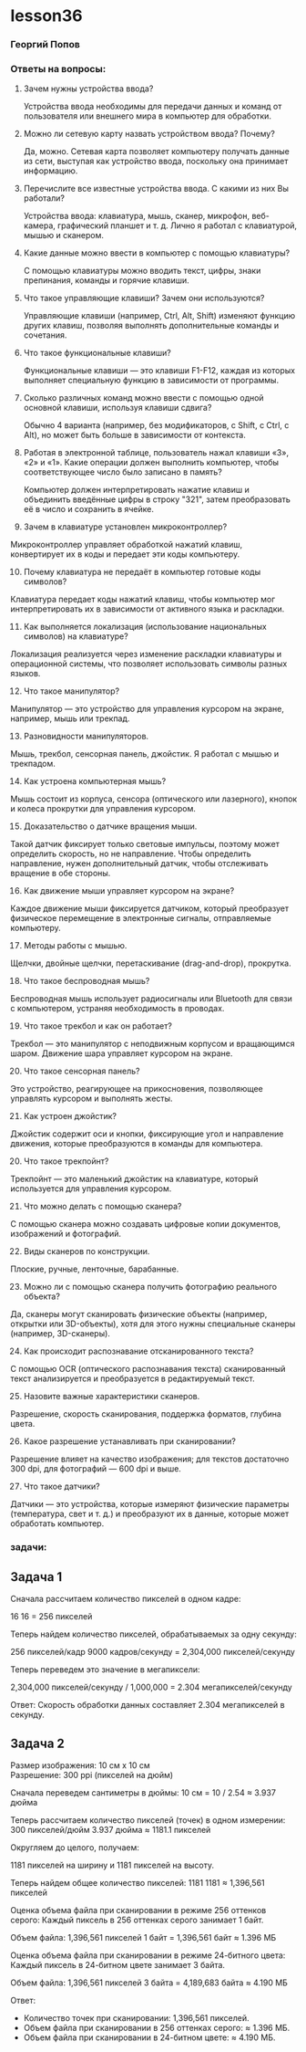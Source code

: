 # lesson36
### Георгий Попов
### Ответы на вопросы:

1. Зачем нужны устройства ввода?

    Устройства ввода необходимы для передачи данных и команд от пользователя или внешнего мира в компьютер для обработки.

2. Можно ли сетевую карту назвать устройством ввода? Почему?

   Да, можно. Сетевая карта позволяет компьютеру получать данные из сети, выступая как устройство ввода, поскольку она принимает информацию.

3. Перечислите все известные устройства ввода. С какими из них Вы работали?
 
   Устройства ввода: клавиатура, мышь, сканер, микрофон, веб-камера, графический планшет и т. д. Лично я работал с клавиатурой, мышью и сканером.

4. Какие данные можно ввести в компьютер с помощью клавиатуры?

    С помощью клавиатуры можно вводить текст, цифры, знаки препинания, команды и горячие клавиши.

5. Что такое управляющие клавиши? Зачем они используются?

    Управляющие клавиши (например, Ctrl, Alt, Shift) изменяют функцию других клавиш, позволяя выполнять дополнительные команды и сочетания.

6. Что такое функциональные клавиши?

    Функциональные клавиши — это клавиши F1-F12, каждая из которых выполняет специальную функцию в зависимости от программы.

7. Сколько различных команд можно ввести с помощью одной основной клавиши, используя клавиши сдвига?
  
   Обычно 4 варианта (например, без модификаторов, с Shift, с Ctrl, с Alt), но может быть больше в зависимости от контекста.

8. Работая в электронной таблице, пользователь нажал клавиши «3», «2» и «1». Какие операции должен выполнить компьютер, чтобы соответствующее число было записано в память?
  
   Компьютер должен интерпретировать нажатие клавиш и объединить введённые цифры в строку "321", затем преобразовать её в число и сохранить в ячейке.

9. Зачем в клавиатуре установлен микроконтроллер?

Микроконтроллер управляет обработкой нажатий клавиш, конвертирует их в коды и передает эти коды компьютеру.

10. Почему клавиатура не передаёт в компьютер готовые коды символов?
  
   Клавиатура передает коды нажатий клавиш, чтобы компьютер мог интерпретировать их в зависимости от активного языка и раскладки.

11. Как выполняется локализация (использование национальных символов) на клавиатуре?

Локализация реализуется через изменение раскладки клавиатуры и операционной системы, что позволяет использовать символы разных языков.

12. Что такое манипулятор?
  
   Манипулятор — это устройство для управления курсором на экране, например, мышь или трекпад.

13. Разновидности манипуляторов.
  
   Мышь, трекбол, сенсорная панель, джойстик. Я работал с мышью и трекпадом.

14. Как устроена компьютерная мышь?
  
   Мышь состоит из корпуса, сенсора (оптического или лазерного), кнопок и колеса прокрутки для управления курсором.

15. Доказательство о датчике вращения мыши.
  
   Такой датчик фиксирует только световые импульсы, поэтому может определить скорость, но не направление. Чтобы определить направление, нужен дополнительный датчик, чтобы отслеживать вращение в обе стороны.

16. Как движение мыши управляет курсором на экране?

Каждое движение мыши фиксируется датчиком, который преобразует физическое перемещение в электронные сигналы, отправляемые компьютеру.

17. Методы работы с мышью.

Щелчки, двойные щелчки, перетаскивание (drag-and-drop), прокрутка.

18. Что такое беспроводная мышь?
  
   Беспроводная мышь использует радиосигналы или Bluetooth для связи с компьютером, устраняя необходимость в проводах.

19. Что такое трекбол и как он работает?
  
   Трекбол — это манипулятор с неподвижным корпусом и вращающимся шаром. Движение шара управляет курсором на экране.

20. Что такое сенсорная панель?
  
   Это устройство, реагирующее на прикосновения, позволяющее управлять курсором и выполнять жесты.

21. Как устроен джойстик?
  
   Джойстик содержит оси и кнопки, фиксирующие угол и направление движения, которые преобразуются в команды для компьютера.

20. Что такое трекпойнт?

Трекпойнт — это маленький джойстик на клавиатуре, который используется для управления курсором.

21. Что можно делать с помощью сканера?
  
   С помощью сканера можно создавать цифровые копии документов, изображений и фотографий.

22. Виды сканеров по конструкции.
  
   Плоские, ручные, ленточные, барабанные.

23. Можно ли с помощью сканера получить фотографию реального объекта?
  
   Да, сканеры могут сканировать физические объекты (например, открытки или 3D-объекты), хотя для этого нужны специальные сканеры (например, 3D-сканеры).

24. Как происходит распознавание отсканированного текста?
  
   С помощью OCR (оптического распознавания текста) сканированный текст анализируется и преобразуется в редактируемый текст.

25. Назовите важные характеристики сканеров.
  
   Разрешение, скорость сканирования, поддержка форматов, глубина цвета.

26. Какое разрешение устанавливать при сканировании?
  
   Разрешение влияет на качество изображения; для текстов достаточно 300 dpi, для фотографий — 600 dpi и выше.

27. Что такое датчики?

Датчики — это устройства, которые измеряют физические параметры (температура, свет и т. д.) и преобразуют их в данные, которые может обработать компьютер.

### задачи:

## Задача 1  
Сначала рассчитаем количество пикселей в одном кадре:

16  16 = 256 пикселей

Теперь найдем количество пикселей, обрабатываемых за одну секунду:

256 пикселей/кадр  9000 кадров/секунду = 2,304,000 пикселей/секунду

Теперь переведем это значение в мегапиксели:

2,304,000 пикселей/секунду / 1,000,000 = 2.304 мегапикселей/секунду

Ответ: Скорость обработки данных составляет 2.304 мегапикселей в секунду.

## Задача 2  
Размер изображения: 10 см х 10 см  
Разрешение: 300 ppi (пикселей на дюйм)

Сначала переведем сантиметры в дюймы:
10 см = 10 / 2.54 ≈ 3.937 дюйма

Теперь рассчитаем количество пикселей (точек) в одном измерении:
300 пикселей/дюйм  3.937 дюйма ≈ 1181.1 пикселей

Округляем до целого, получаем:

1181 пикселей на ширину и 1181 пикселей на высоту.

Теперь найдем общее количество пикселей:
1181  1181 ≈ 1,396,561 пикселей

Оценка объема файла при сканировании в режиме 256 оттенков серого:
Каждый пиксель в 256 оттенках серого занимает 1 байт. 

Объем файла:
1,396,561 пикселей  1 байт = 1,396,561 байт ≈ 1.396 МБ

Оценка объема файла при сканировании в режиме 24-битного цвета:
Каждый пиксель в 24-битном цвете занимает 3 байта.

Объем файла:
1,396,561 пикселей  3 байта = 4,189,683 байта ≈ 4.190 МБ

Ответ:
- Количество точек при сканировании: 1,396,561 пикселей.
- Объем файла при сканировании в 256 оттенках серого: ≈ 1.396 МБ.
- Объем файла при сканировании в 24-битном цвете: ≈ 4.190 МБ.
